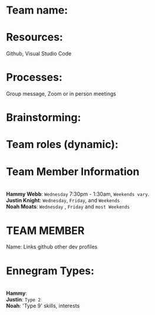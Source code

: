# Team name:

# Resources: 
Github, Visual Studio Code
# Processes:
Group message, Zoom or in person meetings
# Brainstorming:

# Team roles (dynamic): 

# Team Member Information
<br> **Hammy Webb**: `Wednesday` 7:30pm - 1:30am, `Weekends vary`.
<br> **Justin Knight**: `Wednesday`, `Friday`, and `Weekends`
<br> **Noah Moats**: `Wednesday` , `Friday` and `most Weekends`


# TEAM MEMBER
Name:
Links
github
other dev profiles 
# Ennegram Types:
<br> **Hammy**: 
<br> **Justin**: `Type 2`
<br> **Noah**: 'Type 9'
skills, interests
